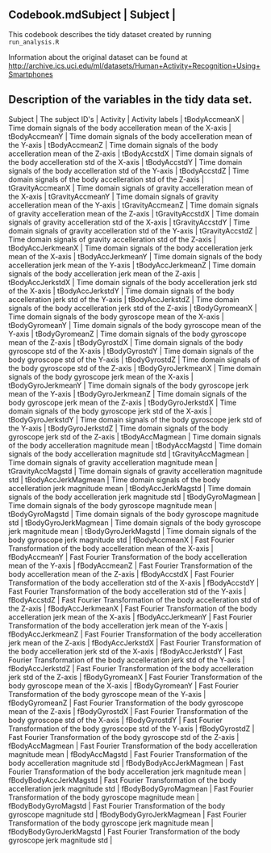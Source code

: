 ## Codebook.mdSubject | Subject |

This codebook describes the tidy dataset created by running `run_analysis.R`

Information about the original dataset can be found at http://archive.ics.uci.edu/ml/datasets/Human+Activity+Recognition+Using+Smartphones

## Description of the variables in the tidy data set.
Subject | The subject ID's |
Activity | Activity labels |
tBodyAccmeanX | Time domain signals of the body accelleration mean of the X-axis |
tBodyAccmeanY | Time domain signals of the body accelleration mean of the Y-axis |
tBodyAccmeanZ | Time domain signals of the body accelleration mean of the Z-axis |
tBodyAccstdX | Time domain signals of the body accelleration std of the X-axis |
tBodyAccstdY | Time domain signals of the body accelleration std of the Y-axis |
tBodyAccstdZ | Time domain signals of the body accelleration std of the Z-axis |
tGravityAccmeanX | Time domain signals of gravity accelleration mean of the X-axis |
tGravityAccmeanY | Time domain signals of gravity accelleration mean of the Y-axis |
tGravityAccmeanZ | Time domain signals of gravity accelleration mean of the Z-axis |
tGravityAccstdX | Time domain signals of gravity accelleration std of the X-axis |
tGravityAccstdY | Time domain signals of gravity accelleration std of the Y-axis |
tGravityAccstdZ | Time domain signals of gravity accelleration std of the Z-axis |
tBodyAccJerkmeanX | Time domain signals of the body accelleration jerk mean of the X-axis |
tBodyAccJerkmeanY | Time domain signals of the body accelleration jerk mean of the Y-axis |
tBodyAccJerkmeanZ | Time domain signals of the body accelleration jerk mean of the Z-axis |
tBodyAccJerkstdX | Time domain signals of the body accelleration jerk std of the X-axis |
tBodyAccJerkstdY | Time domain signals of the body accelleration jerk std of the Y-axis |
tBodyAccJerkstdZ | Time domain signals of the body accelleration jerk std of the Z-axis |
tBodyGyromeanX | Time domain signals of the body gyroscope mean of the X-axis |
tBodyGyromeanY | Time domain signals of the body gyroscope mean of the Y-axis |
tBodyGyromeanZ | Time domain signals of the body gyroscope mean of the Z-axis |
tBodyGyrostdX | Time domain signals of the body gyroscope std of the X-axis |
tBodyGyrostdY | Time domain signals of the body gyroscope std of the Y-axis |
tBodyGyrostdZ | Time domain signals of the body gyroscope std of the Z-axis |
tBodyGyroJerkmeanX | Time domain signals of the body gyroscope jerk mean of the X-axis |
tBodyGyroJerkmeanY | Time domain signals of the body gyroscope jerk mean of the Y-axis |
tBodyGyroJerkmeanZ | Time domain signals of the body gyroscope jerk mean of the Z-axis |
tBodyGyroJerkstdX | Time domain signals of the body gyroscope jerk std of the X-axis |
tBodyGyroJerkstdY | Time domain signals of the body gyroscope jerk std of the Y-axis |
tBodyGyroJerkstdZ | Time domain signals of the body gyroscope jerk std of the Z-axis |
tBodyAccMagmean | Time domain signals of the body accelleration magnitude mean |
tBodyAccMagstd | Time domain signals of the body accelleration magnitude std |
tGravityAccMagmean | Time domain signals of gravity accelleration magnitude mean |
tGravityAccMagstd | Time domain signals of gravity accelleration magnitude std |
tBodyAccJerkMagmean | Time domain signals of the body accelleration jerk magnitude mean |
tBodyAccJerkMagstd | Time domain signals of the body accelleration jerk magnitude std |
tBodyGyroMagmean | Time domain signals of the body gyroscope magnitude mean |
tBodyGyroMagstd | Time domain signals of the body gyroscope magnitude std |
tBodyGyroJerkMagmean | Time domain signals of the body gyroscope jerk magnitude mean |
tBodyGyroJerkMagstd | Time domain signals of the body gyroscope jerk magnitude std |
fBodyAccmeanX | Fast Fourier Transformation of the body accelleration mean of the X-axis |
fBodyAccmeanY | Fast Fourier Transformation of the body accelleration mean of the Y-axis |
fBodyAccmeanZ | Fast Fourier Transformation of the body accelleration mean of the Z-axis |
fBodyAccstdX | Fast Fourier Transformation of the body accelleration std of the X-axis |
fBodyAccstdY | Fast Fourier Transformation of the body accelleration std of the Y-axis |
fBodyAccstdZ | Fast Fourier Transformation of the body accelleration std of the Z-axis |
fBodyAccJerkmeanX | Fast Fourier Transformation of the body accelleration jerk mean of the X-axis |
fBodyAccJerkmeanY | Fast Fourier Transformation of the body accelleration jerk mean of the Y-axis |
fBodyAccJerkmeanZ | Fast Fourier Transformation of the body accelleration jerk mean of the Z-axis |
fBodyAccJerkstdX | Fast Fourier Transformation of the body accelleration jerk std of the X-axis |
fBodyAccJerkstdY | Fast Fourier Transformation of the body accelleration jerk std of the Y-axis |
fBodyAccJerkstdZ | Fast Fourier Transformation of the body accelleration jerk std of the Z-axis |
fBodyGyromeanX | Fast Fourier Transformation of the body gyroscope mean of the X-axis |
fBodyGyromeanY | Fast Fourier Transformation of the body gyroscope mean of the Y-axis |
fBodyGyromeanZ | Fast Fourier Transformation of the body gyroscope mean of the Z-axis |
fBodyGyrostdX | Fast Fourier Transformation of the body gyroscope std of the X-axis |
fBodyGyrostdY | Fast Fourier Transformation of the body gyroscope std of the Y-axis |
fBodyGyrostdZ | Fast Fourier Transformation of the body gyroscope std of the Z-axis |
fBodyAccMagmean | Fast Fourier Transformation of the body accelleration magnitude mean |
fBodyAccMagstd | Fast Fourier Transformation of the body accelleration magnitude std |
fBodyBodyAccJerkMagmean | Fast Fourier Transformation of the body accelleration jerk magnitude mean |
fBodyBodyAccJerkMagstd | Fast Fourier Transformation of the body accelleration jerk magnitude std |
fBodyBodyGyroMagmean | Fast Fourier Transformation of the body gyroscope magnitude mean |
fBodyBodyGyroMagstd | Fast Fourier Transformation of the body gyroscope magnitude std |
fBodyBodyGyroJerkMagmean | Fast Fourier Transformation of the body gyroscope jerk magnitude mean |
fBodyBodyGyroJerkMagstd | Fast Fourier Transformation of the body gyroscope jerk magnitude std |

